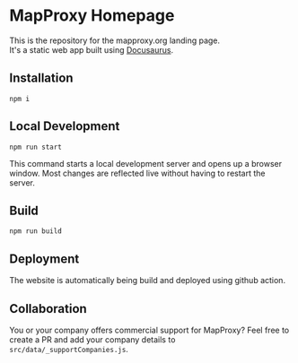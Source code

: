 # MapProxy Homepage

This is the repository for the mapproxy.org landing page.  
It's a static web app built using [Docusaurus](https://docusaurus.io/).

## Installation

```
npm i
```

## Local Development

```
npm run start
```

This command starts a local development server and opens up a browser window. Most changes are reflected live without having to restart the server.

## Build

```
npm run build
```

## Deployment

The website is automatically being build and deployed using github action.

## Collaboration

You or your company offers commercial support for MapProxy? Feel free to create a PR and add your company details to `src/data/_supportCompanies.js`.
